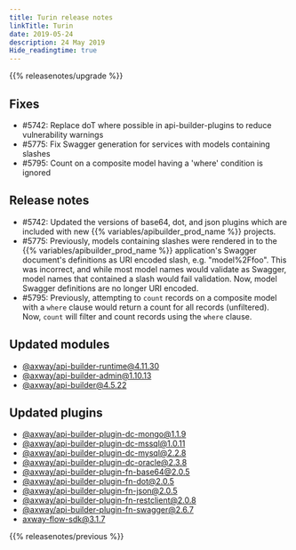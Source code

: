 ```yaml
---
title: Turin release notes
linkTitle: Turin
date: 2019-05-24
description: 24 May 2019
Hide_readingtime: true
---
```


{{% releasenotes/upgrade %}}
## Fixes

* #5742: Replace doT where possible in api-builder-plugins to reduce vulnerability warnings
* #5775: Fix Swagger generation for services with models containing slashes
* #5795: Count on a composite model having a 'where' condition is ignored

## Release notes

* #5742: Updated the versions of base64, dot, and json plugins which are included with new {{% variables/apibuilder_prod_name %}} projects.
* #5775: Previously, models containing slashes were rendered in to the {{% variables/apibuilder_prod_name %}} application's Swagger document's definitions as URI encoded slash, e.g. "model%2Ffoo". This was incorrect, and while most model names would validate as Swagger, model names that contained a slash would fail validation. Now, model Swagger definitions are no longer URI encoded.
* #5795: Previously, attempting to `count` records on a composite model with a `where` clause would return a count for all records (unfiltered). Now, `count` will filter and count records using the `where` clause.

## Updated modules

* [@axway/api-builder-runtime@4.11.30](https://www.npmjs.com/package/@axway/api-builder-runtime/v/4.11.30)
* [@axway/api-builder-admin@1.10.13](https://www.npmjs.com/package/@axway/api-builder-admin/v/1.10.13)
* [@axway/api-builder@4.5.22](https://www.npmjs.com/package/@axway/api-builder/v/4.5.22)

## Updated plugins

* [@axway/api-builder-plugin-dc-mongo@1.1.9](https://www.npmjs.com/package/@axway/api-builder-plugin-dc-mongo/v/1.1.9)
* [@axway/api-builder-plugin-dc-mssql@1.0.11](https://www.npmjs.com/package/@axway/api-builder-plugin-dc-mssql/v/1.0.11)
* [@axway/api-builder-plugin-dc-mysql@2.2.8](https://www.npmjs.com/package/@axway/api-builder-plugin-dc-mysql/v/2.2.8)
* [@axway/api-builder-plugin-dc-oracle@2.3.8](https://www.npmjs.com/package/@axway/api-builder-plugin-dc-oracle/v/2.3.8)
* [@axway/api-builder-plugin-fn-base64@2.0.5](https://www.npmjs.com/package/@axway/api-builder-plugin-fn-base64/v/2.0.5)
* [@axway/api-builder-plugin-fn-dot@2.0.5](https://www.npmjs.com/package/@axway/api-builder-plugin-fn-dot/v/2.0.5)
* [@axway/api-builder-plugin-fn-json@2.0.5](https://www.npmjs.com/package/@axway/api-builder-plugin-fn-json/v/2.0.5)
* [@axway/api-builder-plugin-fn-restclient@2.0.8](https://www.npmjs.com/package/@axway/api-builder-plugin-fn-restclient/v/2.0.8)
* [@axway/api-builder-plugin-fn-swagger@2.6.7](https://www.npmjs.com/package/@axway/api-builder-plugin-fn-swagger/v/2.6.7)
* [axway-flow-sdk@3.1.7](https://www.npmjs.com/package/axway-flow-sdk/v/3.1.7)

{{% releasenotes/previous %}}
